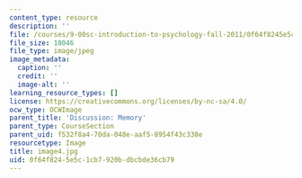 ```yaml
---
content_type: resource
description: ''
file: /courses/9-00sc-introduction-to-psychology-fall-2011/0f64f8245e5c1cb7920bdbcbde36cb79_image4.jpg
file_size: 18046
file_type: image/jpeg
image_metadata:
  caption: ''
  credit: ''
  image-alt: ''
learning_resource_types: []
license: https://creativecommons.org/licenses/by-nc-sa/4.0/
ocw_type: OCWImage
parent_title: 'Discussion: Memory'
parent_type: CourseSection
parent_uid: f532f8a4-70da-048e-aaf5-8954f43c338e
resourcetype: Image
title: image4.jpg
uid: 0f64f824-5e5c-1cb7-920b-dbcbde36cb79
---
```

